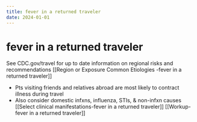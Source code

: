 ```yaml
---
title: fever in a returned traveler
date: 2024-01-01
---
```

# fever in a returned traveler

See CDC.gov/travel for up to date information on regional risks and recommendations
[[Region or Exposure Common Etiologies -fever in a returned traveler]]

* Pts visiting friends and relatives abroad are most likely to contract illness during travel
* Also consider domestic infxns, influenza, STIs, & non-infxn causes
[[Select clinical manifestations-fever in a returned traveler]]
[[Workup-fever in a returned traveler]]
